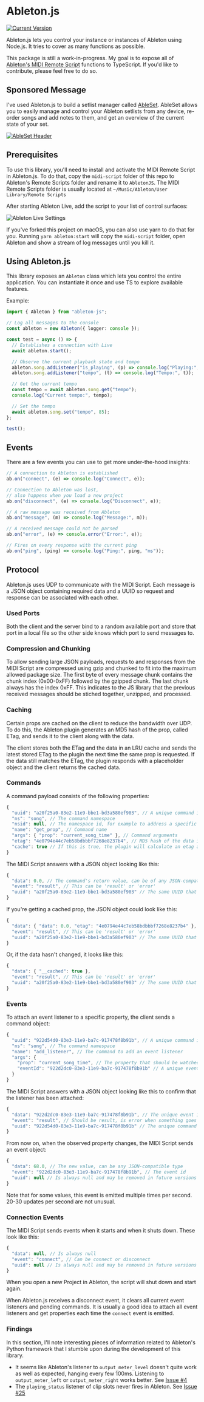 # Ableton.js

[![Current Version](https://img.shields.io/npm/v/ableton-js.svg)](https://www.npmjs.com/package/ableton-js/)

Ableton.js lets you control your instance or instances of Ableton using Node.js.
It tries to cover as many functions as possible.

This package is still a work-in-progress. My goal is to expose all of
[Ableton's MIDI Remote Script](https://nsuspray.github.io/Live_API_Doc/11.0.0.xml)
functions to TypeScript. If you'd like to contribute, please feel free to do so.

## Sponsored Message

I've used Ableton.js to build a setlist manager called
[AbleSet](https://ableset.app). AbleSet allows you to easily manage and control
your Ableton setlists from any device, re-order songs and add notes to them, and
get an overview of the current state of your set.

[![AbleSet Header](https://public-files.gumroad.com/variants/oplxt68bsgq1hu61t8bydfkgppr5/baaca0eb0e33dc4f9d45910b8c86623f0144cea0fe0c2093c546d17d535752eb)](https://ableset.app/?utm_campaign=ableton-js)

## Prerequisites

To use this library, you'll need to install and activate the MIDI Remote Script
in Ableton.js. To do that, copy the `midi-script` folder of this repo to
Ableton's Remote Scripts folder and rename it to `AbletonJS`. The MIDI Remote
Scripts folder is usually located at
`~/Music/Ableton/User Library/Remote Scripts`

After starting Ableton Live, add the script to your list of control surfaces:

![Ableton Live Settings](https://i.imgur.com/a34zJca.png)

If you've forked this project on macOS, you can also use yarn to do that for
you. Running `yarn ableton:start` will copy the `midi-script` folder, open
Ableton and show a stream of log messages until you kill it.

## Using Ableton.js

This library exposes an `Ableton` class which lets you control the entire
application. You can instantiate it once and use TS to explore available
features.

Example:

```typescript
import { Ableton } from "ableton-js";

// Log all messages to the console
const ableton = new Ableton({ logger: console });

const test = async () => {
  // Establishes a connection with Live
  await ableton.start();

  // Observe the current playback state and tempo
  ableton.song.addListener("is_playing", (p) => console.log("Playing:", p));
  ableton.song.addListener("tempo", (t) => console.log("Tempo:", t));

  // Get the current tempo
  const tempo = await ableton.song.get("tempo");
  console.log("Current tempo:", tempo);

  // Set the tempo
  await ableton.song.set("tempo", 85);
};

test();
```

## Events

There are a few events you can use to get more under-the-hood insights:

```ts
// A connection to Ableton is established
ab.on("connect", (e) => console.log("Connect", e));

// Connection to Ableton was lost,
// also happens when you load a new project
ab.on("disconnect", (e) => console.log("Disconnect", e));

// A raw message was received from Ableton
ab.on("message", (m) => console.log("Message:", m));

// A received message could not be parsed
ab.on("error", (e) => console.error("Error:", e));

// Fires on every response with the current ping
ab.on("ping", (ping) => console.log("Ping:", ping, "ms"));
```

## Protocol

Ableton.js uses UDP to communicate with the MIDI Script. Each message is a JSON
object containing required data and a UUID so request and response can be
associated with each other.

### Used Ports

Both the client and the server bind to a random available port and store that
port in a local file so the other side knows which port to send messages to.

### Compression and Chunking

To allow sending large JSON payloads, requests to and responses from the MIDI
Script are compressed using gzip and chunked to fit into the maximum allowed
package size. The first byte of every message chunk contains the chunk index
(0x00-0xFF) followed by the gzipped chunk. The last chunk always has the index
0xFF. This indicates to the JS library that the previous received messages
should be stiched together, unzipped, and processed.

### Caching

Certain props are cached on the client to reduce the bandwidth over UDP. To do
this, the Ableton plugin generates an MD5 hash of the prop, called ETag, and
sends it to the client along with the data.

The client stores both the ETag and the data in an LRU cache and sends the
latest stored ETag to the plugin the next time the same prop is requested. If
the data still matches the ETag, the plugin responds with a placeholder object
and the client returns the cached data.

### Commands

A command payload consists of the following properties:

```js
{
  "uuid": "a20f25a0-83e2-11e9-bbe1-bd3a580ef903", // A unique command id
  "ns": "song", // The command namespace
  "nsid": null, // The namespace id, for example to address a specific track or device
  "name": "get_prop", // Command name
  "args": { "prop": "current_song_time" }, // Command arguments
  "etag": "4e0794e44c7eb58bdbbbf7268e8237b4", // MD5 hash of the data if it might be cached locally
  "cache": true // If this is true, the plugin will calculate an etag and return a placeholder if it matches the provided one
}
```

The MIDI Script answers with a JSON object looking like this:

```js
{
  "data": 0.0, // The command's return value, can be of any JSON-compatible type
  "event": "result", // This can be 'result' or 'error'
  "uuid": "a20f25a0-83e2-11e9-bbe1-bd3a580ef903" // The same UUID that was used to send the command
}
```

If you're getting a cached prop, the JSON object could look like this:

```js
{
  "data": { "data": 0.0, "etag": "4e0794e44c7eb58bdbbbf7268e8237b4" },
  "event": "result", // This can be 'result' or 'error'
  "uuid": "a20f25a0-83e2-11e9-bbe1-bd3a580ef903" // The same UUID that was used to send the command
}
```

Or, if the data hasn't changed, it looks like this:

```js
{
  "data": { "__cached": true },
  "event": "result", // This can be 'result' or 'error'
  "uuid": "a20f25a0-83e2-11e9-bbe1-bd3a580ef903" // The same UUID that was used to send the command
}
```

### Events

To attach an event listener to a specific property, the client sends a command
object:

```js
{
  "uuid": "922d54d0-83e3-11e9-ba7c-917478f8b91b", // A unique command id
  "ns": "song", // The command namespace
  "name": "add_listener", // The command to add an event listener
  "args": {
    "prop": "current_song_time", // The property that should be watched
    "eventId": "922d2dc0-83e3-11e9-ba7c-917478f8b91b" // A unique event id
  }
}
```

The MIDI Script answers with a JSON object looking like this to confirm that the
listener has been attached:

```js
{
  "data": "922d2dc0-83e3-11e9-ba7c-917478f8b91b", // The unique event id
  "event": "result", // Should be result, is error when something goes wrong
  "uuid": "922d54d0-83e3-11e9-ba7c-917478f8b91b" // The unique command id
}
```

From now on, when the observed property changes, the MIDI Script sends an event
object:

```js
{
  "data": 68.0, // The new value, can be any JSON-compatible type
  "event": "922d2dc0-83e3-11e9-ba7c-917478f8b91b", // The event id
  "uuid": null // Is always null and may be removed in future versions
}
```

Note that for some values, this event is emitted multiple times per second.
20-30 updates per second are not unusual.

### Connection Events

The MIDI Script sends events when it starts and when it shuts down. These look
like this:

```js
{
  "data": null, // Is always null
  "event": "connect", // Can be connect or disconnect
  "uuid": null // Is always null and may be removed in future versions
}
```

When you open a new Project in Ableton, the script will shut down and start
again.

When Ableton.js receives a disconnect event, it clears all current event
listeners and pending commands. It is usually a good idea to attach all event
listeners and get properties each time the `connect` event is emitted.

### Findings

In this section, I'll note interesting pieces of information related to
Ableton's Python framework that I stumble upon during the development of this
library.

- It seems like Ableton's listener to `output_meter_level` doesn't quite work as
  well as expected, hanging every few 100ms. Listening to `output_meter_left` or
  `output_meter_right` works better. See
  [Issue #4](https://github.com/leolabs/ableton-js/issues/4)
- The `playing_status` listener of clip slots never fires in Ableton. See
  [Issue #25](https://github.com/leolabs/ableton-js/issues/25)
